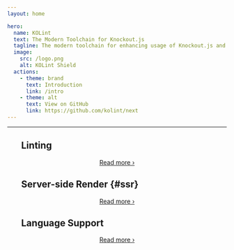 ```yaml
---
layout: home

hero:
  name: KOLint
  text: The Modern Toolchain for Knockout.js
  tagline: The modern toolchain for enhancing usage of Knockout.js and improving runtime performance.
  image:
    src: /logo.png
    alt: KOLint Shield
  actions:
    - theme: brand
      text: Introduction
      link: /intro
    - theme: alt
      text: View on GitHub
      link: https://github.com/kolint/next
---
```


<style>
:root {
  /* from rollupjs.org */
	--vp-home-hero-image-background-image: linear-gradient(
		-45deg,
		hsl(0 100% 60% / 80%),
		hsl(15 100% 60% / 80%) 40%,
		hsl(23 96% 62% / 80%) 45%,
		hsl(0 100% 60% / 80%) 60%,
		hsl(358 58% 47% / 80%)
	);
	--vp-home-hero-image-filter: blur(40px) opacity(0.5);
}

@media (min-width: 640px) {
  :root {
    --vp-home-hero-image-filter: blur(56px) opacity(0.5);
  }
}

@media (min-width: 960px) {
  :root {
    --vp-home-hero-image-filter: blur(68px) opacity(0.5);
  }
}

.image-src {
  scale: 0.8;
  transform-origin: top left;
}

.index-content {
  max-width: 900px;
  margin: 0 auto;
  padding: 0 32px;
}

.index-content h2:first-child {
  border: none;
}

</style>

<hr />

<div class="index-content">

## Linting

<!-- @include: @/parts/features/linting/description.md -->

<div align="center">

[Read more ›](/linting/intro)

</div>

<!-- @include: @/parts/features/linting/example.md -->

## Server-side Render {#ssr}

<!-- @include: @/parts/features/ssr/description.md -->

<div align="center">

[Read more ›](/ssr/intro)

</div>

<!-- @include: @/parts/features/ssr/example.md -->

## Language Support

<!-- @include: @/parts/features/language-support/description.md -->

<div align="center">

[Read more ›](/ssr/intro)

</div>

<!-- @include: @/parts/features/language-support/example.md -->

</div>
